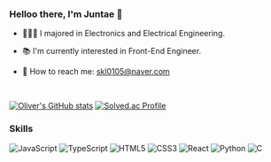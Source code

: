 ### Helloo there, I'm Juntae 👋

- 🧑🏻‍🎓 I majored in Electronics and Electrical Engineering.

- 📚 I'm currently interested in Front-End Engineer.

- 📮 How to reach me: skl0105@naver.com

</br>

[![Oliver's GitHub stats](https://github-readme-stats.vercel.app/api?username=jthw1005&show_icons=true&theme=dark)](https://github.com/anuraghazra/github-readme-stats)
[![Solved.ac Profile](http://mazassumnida.wtf/api/v2/generate_badge?boj=maxmp3105)](https://solved.ac/maxmp3105/)

### Skills
![JavaScript](https://img.shields.io/badge/JavaScript-F7DF1E.svg?&style=for-the-badge&logo=JavaScript&logoColor=white)
![TypeScript](https://img.shields.io/badge/TypeScript-3178C6.svg?&style=for-the-badge&logo=TypeScript&logoColor=white)
![HTML5](https://img.shields.io/badge/HTML5-E34F26.svg?&style=for-the-badge&logo=HTML5&logoColor=white)
![CSS3](https://img.shields.io/badge/CSS3-1572B6.svg?&style=for-the-badge&logo=CSS3&logoColor=white)
![React](https://img.shields.io/badge/React-61DAFB.svg?&style=for-the-badge&logo=React&logoColor=white)
![Python](https://img.shields.io/badge/Python-3776AB.svg?&style=for-the-badge&logo=Python&logoColor=white)
![C](https://img.shields.io/badge/C++-00599C.svg?&style=for-the-badge&logo=cplusplus&logoColor=white)
 
<!--
**jthw1005/jthw1005** is a ✨ _special_ ✨ repository because its `README.md` (this file) appears on your GitHub profile.

Here are some ideas to get you started:

- 🔭 I’m currently working on ...
- 🌱 I’m currently learning ...
- 👯 I’m looking to collaborate on ...
- 🤔 I’m looking for help with ...
- 💬 Ask me about ...
- 📫 How to reach me: ...
- 😄 Pronouns: ...
- ⚡ Fun fact: ...
-->
